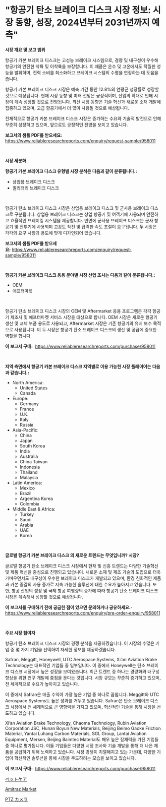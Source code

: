 <p><h1>"항공기 탄소 브레이크 디스크 시장 정보: 시장 동향, 성장, 2024년부터 2031년까지 예측"</h1></p><p><strong>시장 개요 및 보고 범위</strong></p>
<p><p>항공기 카본 브레이크 디스크는 고성능 브레이크 시스템으로, 경량 및 내구성이 우수해 항공기의 안전한 착륙 및 이착륙을 보장합니다. 이 제품은 온수 및 고온에서도 탁월한 성능을 발휘하며, 전력 소비를 최소화하고 브레이크 시스템의 수명을 연장하는 데 도움을 줍니다.</p><p>항공기 카본 브레이크 디스크 시장은 예측 기간 동안 12.8%의 연평균 성장률로 성장할 것으로 예상됩니다. 현재 시장 동향 및 미래 전망은 긍정적이며, 산업의 확대로 인해 시장이 계속 성장할 것으로 전망됩니다. 최신 시장 동향은 기술 혁신과 새로운 소재 개발에 집중하고 있으며, 고급 항공기에서 더 많이 사용될 것으로 예상됩니다.</p><p>전체적으로 항공기 카본 브레이크 디스크 시장은 증가하는 수요와 기술적 발전으로 인해 꾸준히 성장하고 있으며, 앞으로도 긍정적인 전망을 보이고 있습니다.</p></p>
<p><strong>보고서의 샘플 PDF를 받으세요:</strong> <a href="https://www.reliableresearchreports.com/enquiry/request-sample/958011">https://www.reliableresearchreports.com/enquiry/request-sample/958011</a></p>
<p>&nbsp;</p>
<p><strong>시장 세분화</strong></p>
<p><strong>항공기 카본 브레이크 디스크 유형별 시장 분석은 다음과 같이 분류됩니다.:</strong></p>
<p><ul><li>상업용 브레이크 디스크</li><li>밀리터리 브레이크 디스크</li></ul></p>
<p>&nbsp;</p>
<p><p>항공기 탄소 브레이크 디스크 시장은 상업용 브레이크 디스크 및 군사용 브레이크 디스크로 구분됩니다. 상업용 브레이크 디스크는 상업 항공기 및 여객기에 사용되며 안전하고 효율적인 브레이킹 시스템을 제공합니다. 반면에 군사용 브레이크 디스크는 군사 항공기 및 전투기에 사용되며 고강도 작전 및 급격한 속도 조절이 요구됩니다. 두 시장은 각각의 요구 사항과 용도에 맞게 디자인되어 있습니다.</p></p>
<p><strong>보고서의 샘플 PDF를 받으세요:</strong>&nbsp;<a href="https://www.reliableresearchreports.com/enquiry/request-sample/958011">https://www.reliableresearchreports.com/enquiry/request-sample/958011</a></p>
<p>&nbsp;</p>
<p><strong> 항공기 카본 브레이크 디스크 응용 분야별 시장 산업 조사는 다음과 같이 분류됩니다.:</strong></p>
<p><ul><li>OEM</li><li>애프터마켓</li></ul></p>
<p>&nbsp;</p>
<p><p> 항공기 탄소 브레이크 디스크 시장의 OEM 및 Aftermarket 응용 프로그램은 각각 항공기 제조사 및 애프터마켓 서비스 시장을 대상으로 합니다. OEM 시장은 새로운 항공기 생산 및 교체 부품 용도로 사용되고, Aftermarket 시장은 기존 항공기의 유지 보수 목적으로 사용됩니다. 이 두 시장은 항공기 탄소 브레이크 디스크의 생산 및 공급에 중요한 역할을 합니다.</p></p>
<p><strong>이 보고서 구매:</strong>&nbsp; <a href="https://www.reliableresearchreports.com/purchase/958011">https://www.reliableresearchreports.com/purchase/958011</a></p>
<p>&nbsp;</p>
<p><strong>지역 측면에서 항공기 카본 브레이크 디스크 지역별로 이용 가능한 시장 플레이어는 다음과 같습니다.:</strong></p>
<p><ul>
    <li>
        North America:
        <ul>
            <li>United States</li>
            <li>Canada</li>
        </ul>
    </li>
    <li>
        Europe:
        <ul>
            <li>Germany</li>
            <li>France</li>
            <li>U.K.</li>
            <li>Italy</li>
            <li>Russia</li>
        </ul>
    </li>
    <li>
        Asia-Pacific:
        <ul>
            <li>China</li>
            <li>Japan</li>
            <li>South Korea</li>
            <li>India</li>
            <li>Australia</li>
            <li>China Taiwan</li>
            <li>Indonesia</li>
            <li>Thailand</li>
            <li>Malaysia</li>
        </ul>
    </li>
    <li>
        Latin America:
        <ul>
            <li>Mexico</li>
            <li>Brazil</li>
            <li>Argentina Korea</li>
            <li>Colombia</li>
        </ul>
    </li>
    <li>
        Middle East & Africa:
        <ul>
            <li>Turkey</li>
            <li>Saudi</li>
            <li>Arabia</li>
            <li>UAE</li>
            <li>Korea</li>
        </ul>
    </li>
    </ul></p>
<p>&nbsp;</p>
<p><strong>글로벌 항공기 카본 브레이크 디스크 의 새로운 트렌드는 무엇입니까? 시장?</strong></p>
<p><p>글로벌 항공기 탄소 브레이크 디스크 시장에서 현재 및 신흥 트렌드는 다양한 기술혁신 및 제품 혁신을 중심으로 진행되고 있습니다. 새로운 소재 및 제조 기술의 도입으로 더욱 가벼우면서도 내구성이 우수한 브레이크 디스크가 개발되고 있으며, 환경 친화적인 제품과 카본 중갈의 사용 증가로 지속 가능한 솔루션에 대한 수요가 높아지고 있습니다. 또한, 항공 산업의 성장 및 국제 항공 여행량의 증가에 따라 항공기 탄소 브레이크 디스크 시장은 계속해서 성장할 것으로 예상됩니다.</p></p>
<p><strong>이 보고서를 구매하기 전에 궁금한 점이 있으면 문의하거나 공유하세요.</strong>- <a href="https://www.reliableresearchreports.com/enquiry/pre-order-enquiry/958011">https://www.reliableresearchreports.com/enquiry/pre-order-enquiry/958011</a></p>
<p>&nbsp;</p>
<p><strong>주요 시장 참여자</strong></p>
<p><p>항공기 탄소 브레이크 디스크 시장의 경쟁 분석을 제공하겠습니다. 이 시장의 수많은 기업 중 몇 가지 기업을 선택하여 자세한 정보를 제공하겠습니다. </p><p>Safran, Meggitt, Honeywell, UTC Aerospace Systems, Xi’an Aviation Brake Technology는 대표적인 기업들 중 일부입니다. 이 중에서 Honeywell는 탄소 브레이크 디스크 시장에서 높은 성장을 보여왔습니다. 최근 트렌드 중 하나는 경량화와 내구성 향상을 위한 연구 개발에 중점을 둔다는 것입니다. 시장 규모는 꾸준히 증가하고 있으며, 전 세계적으로 수요가 높아지고 있습니다.</p><p>이 중에서 Safran은 매출 수익이 가장 높은 기업 중 하나로 꼽힙니다. Meggitt와 UTC Aerospace Systems도 높은 성과를 거두고 있습니다. Safran은 탄소 브레이크 디스크 시장에서 전 세계적으로 큰 영향력을 가지고 있으며, 혁신적인 기술을 통해 시장을 선도하고 있습니다. </p><p>Xi’an Aviation Brake Technology, Chaoma Technology, Rubin Aviation Corporation JSC, Hunan Boyun New Materials, Beijing Beimo Gaoke Friction Material, Yantai Luhang Carbon Materials, SGL Group, Lantai Aviation Equipment, Mersen, Beijing Baimtec Material도 매우 높은 잠재력을 가진 기업들 중 하나로 평가됩니다. 이들 기업들은 다양한 시장 조사와 기술 개발을 통해 더 나은 제품을 공급하기 위해 노력하고 있습니다. 시장 경쟁이 치열해지고 있는 가운데, 다양한 기업이 혁신적인 솔루션을 통해 시장을 주도하려는 모습을 보이고 있습니다.</p></p>
<p><strong>이 보고서 구매:</strong>&nbsp;&nbsp;<a href="https://www.reliableresearchreports.com/purchase/958011">https://www.reliableresearchreports.com/purchase/958011</a></p>
<p><p><a href="https://github.com/RodHoppe07/Market-Research-Report-List-1/blob/main/277633416973.md">ペットケア</a></p><p><a href="https://metal-farmhouse-e95.notion.site/Amitraz-Market-Offer-Valuable-Insights-into-Market-Size-Market-Share-Market-Trends-and-Projection-3d98aa34b32d4c5d9161ad6b999055ad">Amitraz Market</a></p><p><a href="https://github.com/laurenreichert/Market-Research-Report-List-1/blob/main/166892016972.md">PTZ カメラ</a></p></p>
